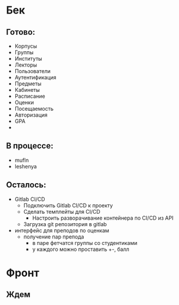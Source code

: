 # Бек
## Готово:
- Корпусы
- Группы
- Институты
- Лекторы
- Пользователи
- Аутентификация
- Предметы
- Кабинеты
- Расписание
- Оценки
- Посещаемость
- Авторизация
- GPA
- 
## В процессе:
- mufln
- leshenya

## Осталось:
 - Gitlab CI/CD
   - Подключить Gitlab CI/CD к проекту
   - Сделать темплейты для CI/CD
     - Настроить разворачивание контейнера по CI/CD из API
   - Загрузка git репозитория в gitlab
 - интерфейс для преподов по оценкам
   - получение пар препода
     - в паре фетчатся группы со студентиками
     - у каждого можно проставить +-, балл
# Фронт
## Ждем
